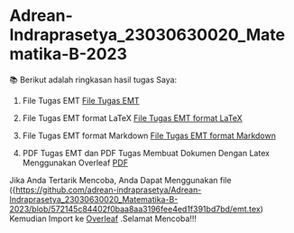 # Adrean-Indraprasetya_23030630020_Matematika-B-2023
📚 Berikut adalah ringkasan hasil tugas Saya:

1. File Tugas EMT
[File Tugas EMT](https://github.com/adrean-indraprasetya/Adrean-Indraprasetya_23030630020_Matematika-B-2023/blob/f6740a3d771fd545534d9e281150847718cfd42b/emt.en)

2. File Tugas EMT format LaTeX
[File Tugas EMT format LaTeX](https://github.com/adrean-indraprasetya/Adrean-Indraprasetya_23030630020_Matematika-B-2023/blob/484d5557789220cfed285e71b60dc14af5ede7af/emt.tex)

3. File Tugas EMT format Markdown
[File Tugas EMT format Markdown](https://github.com/adrean-indraprasetya/Adrean-Indraprasetya_23030630020_Matematika-B-2023/blob/728e3eff66b67c1a36824d713e3b95f6e8ae7683/emt.md)

4. PDF Tugas EMT dan PDF Tugas Membuat Dokumen Dengan Latex Menggunakan Overleaf
[PDF](https://github.com/adrean-indraprasetya/Adrean-Indraprasetya_23030630020_Matematika-B-2023/blob/0f4ebc75116e6591e5e1093fe3a54904ad824351/emt_neww.pdf)

Jika Anda Tertarik Mencoba, Anda Dapat Menggunakan file ({https://github.com/adrean-indraprasetya/Adrean-Indraprasetya_23030630020_Matematika-B-2023/blob/572145c84402f0baa8aa3196fee4ed1f391bd7bd/emt.tex) Kemudian Import ke [Overleaf](https://www.overleaf.com/) .Selamat Mencoba!!!
